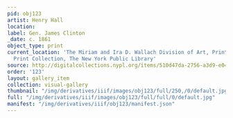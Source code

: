 ```yaml
---
pid: obj123
artist: Henry Hall
location: 
label: Gen. James Clinton
_date: c. 1861
object_type: print
current_location: 'The Miriam and Ira D. Wallach Division of Art, Prints and Photographs:
  Print Collection, The New York Public Library'
source: http://digitalcollections.nypl.org/items/510d47da-2756-a3d9-e040-e00a18064a99
order: '123'
layout: gallery_item
collection: visual-gallery
thumbnail: "/img/derivatives/iiif/images/obj123/full/250,/0/default.jpg"
full: "/img/derivatives/iiif/images/obj123/full/full/0/default.jpg"
manifest: "/img/derivatives/iiif/obj123/manifest.json"
---
```

